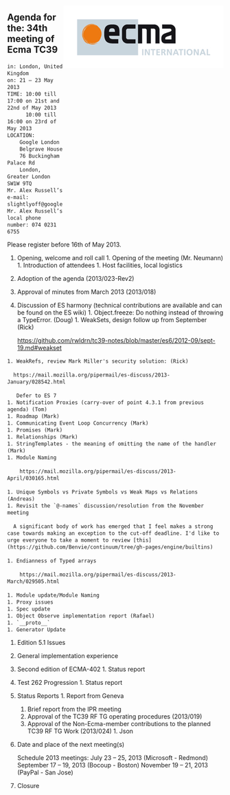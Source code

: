 <img src="../images/Ecma_RVB-003.jpg"
     align="right" alt="" />

## Agenda for the: 34th meeting of Ecma TC39

    in: London, United Kingdom
    on: 21 – 23 May 2013
    TIME: 10:00 till 17:00 on 21st and 22nd of May 2013
          10:00 till 16:00 on 23rd of May 2013
    LOCATION:
        Google London
        Belgrave House
        76 Buckingham Palace Rd
        London, Greater London SW1W 9TQ
    Mr. Alex Russell’s e-mail: slightlyoff@google.com
    Mr. Alex Russell’s local phone number: 074 0231 6755

Please register before 16th of May 2013.

  1. Opening, welcome and roll call
    1. Opening of the meeting (Mr. Neumann)
    1. Introduction of attendees
    1. Host facilities, local logistics
  1. Adoption of the agenda (2013/023-Rev2)
  1. Approval of minutes from March 2013 (2013/018)
  1. Discussion of ES harmony (technical contributions are available and can be found on the ES wiki)
    1. Object.freeze: Do nothing instead of throwing a TypeError. (Doug)
    1. WeakSets, design follow up from September (Rick)

      https://github.com/rwldrn/tc39-notes/blob/master/es6/2012-09/sept-19.md#weakset

    1. WeakRefs, review Mark Miller's security solution: (Rick)

      https://mail.mozilla.org/pipermail/es-discuss/2013-January/028542.html

       Defer to ES 7
    1. Notification Proxies (carry-over of point 4.3.1 from previous agenda) (Tom)
    1. Roadmap (Mark)
    1. Communicating Event Loop Concurrency (Mark)
    1. Promises (Mark)
    1. Relationships (Mark)
    1. StringTemplates - the meaning of omitting the name of the handler (Mark)
    1. Module Naming

        https://mail.mozilla.org/pipermail/es-discuss/2013-April/030165.html

    1. Unique Symbols vs Private Symbols vs Weak Maps vs Relations (Andreas)
    1. Revisit the `@-names` discussion/resolution from the November meeting

      A significant body of work has emerged that I feel makes a strong case towards making an exception to the cut-off deadline. I'd like to urge everyone to take a moment to review [this](https://github.com/Benvie/continuum/tree/gh-pages/engine/builtins)

    1. Endianness of Typed arrays

        https://mail.mozilla.org/pipermail/es-discuss/2013-March/029505.html

    1. Module update/Module Naming
    1. Proxy issues
    1. Spec update
    1. Object Observe implementation report (Rafael)
    1. `__proto__`
    1. Generator Update
  1. Edition 5.1 Issues
  1. General implementation experience
  1. Second edition of ECMA-402
    1. Status report
  1. Test 262 Progression
    1. Status report
  1. Status Reports
    1. Report from Geneva
      1. Brief report from the IPR meeting
      1. Approval of the TC39 RF TG operating procedures (2013/019)
      1. Approval of the Non-Ecma-member contributions to the planned TC39 RF TG Work (2013/024)
    1. Json
  1.  Date and place of the next meeting(s)

        Schedule 2013 meetings:
        July 23 – 25, 2013 (Microsoft - Redmond)
        September 17 – 19, 2013 (Bocoup - Boston)
        November 19 – 21, 2013 (PayPal - San Jose)
  1.  Closure
